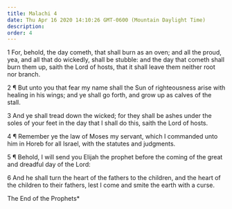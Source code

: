 ```yaml
---
title: Malachi 4
date: Thu Apr 16 2020 14:10:26 GMT-0600 (Mountain Daylight Time)
description: 
order: 4
---
```


<p>
  1 For, behold, the day cometh, that shall burn as an oven; and all the proud,
  yea, and all that do wickedly, shall be stubble: and the day that cometh shall
  burn them up, saith the Lord of hosts, that it shall leave them neither root
  nor branch.
</p>
<p>
  2 &#xB6; But unto you that fear my name shall the Sun of righteousness arise
  with healing in his wings; and ye shall go forth, and grow up as calves of the
  stall.
</p>
<p>
  3 And ye shall tread down the wicked; for they shall be ashes under the soles
  of your feet in the day that I shall do this, saith the Lord of hosts.
</p>
<p>
  4 &#xB6; Remember ye the law of Moses my servant, which I commanded unto him
  in Horeb for all Israel, with the statutes and judgments.
</p>
<p>
  5 &#xB6; Behold, I will send you Elijah the prophet before the coming of the
  great and dreadful day of the Lord:
</p>
<p>
  6 And he shall turn the heart of the fathers to the children, and the heart of
  the children to their fathers, lest I come and smite the earth with a curse.
</p>
<div class="closing-block"><p>The End of the Prophets*</p></div>
